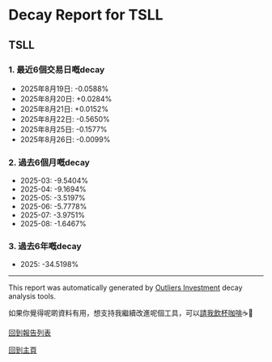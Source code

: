 # Decay Report for TSLL

## TSLL

### 1. 最近6個交易日嘅decay

- 2025年8月19日: -0.0588%
- 2025年8月20日: +0.0284%
- 2025年8月21日: +0.0152%
- 2025年8月22日: -0.5650%
- 2025年8月25日: -0.1577%
- 2025年8月26日: -0.0099%

### 2. 過去6個月嘅decay

- 2025-03: -9.5404%
- 2025-04: -9.1694%
- 2025-05: -3.5197%
- 2025-06: -5.7778%
- 2025-07: -3.9751%
- 2025-08: -1.6467%

### 3. 過去6年嘅decay

- 2025: -34.5198%

------------------------------
This report was automatically generated by [Outliers Investment](https://outliersecon.github.io/Outliers-Investment/) decay analysis tools.

如果你覺得呢啲資料有用，想支持我繼續改進呢個工具，可以[請我飲杯咖啡](https://buymeacoffee.com/outliersecon)☕🙏

[回到報告列表](https://outliersecon.github.io/Outliers-Investment/reports/reports_public)

[回到主頁](https://outliersecon.github.io/Outliers-Investment/)